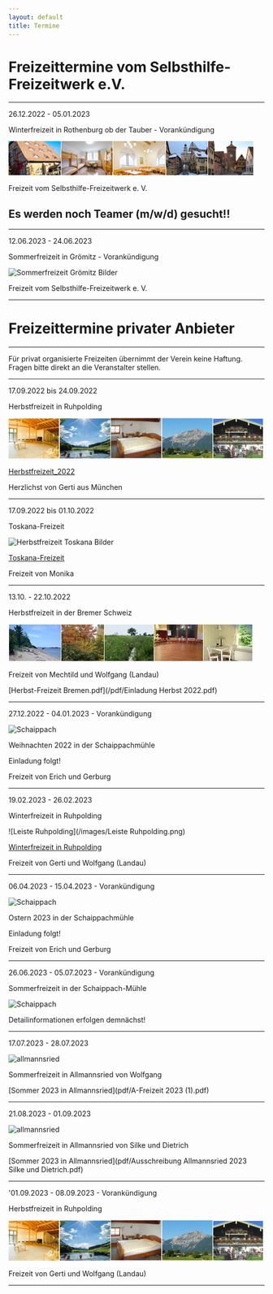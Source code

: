 ```yaml
---
layout: default
title: Termine
---
```

# Freizeittermine vom Selbsthilfe-Freizeitwerk e.V.

--------------------------------------------------------------------------------------------------

26.12.2022 - 05.01.2023

Winterfreizeit in Rothenburg ob der Tauber - Vorankündigung 

![Rothenburg op der Tauber](/images/rothenburg.png)

Freizeit vom Selbsthilfe-Freizeitwerk e. V. 

## Es werden noch Teamer (m/w/d) gesucht!!

--------------------------------------------------------------------------------------------------

12.06.2023 - 24.06.2023 

Sommerfreizeit in Grömitz - Vorankündigung 

![Sommerfreizeit Grömitz Bilder](https://ik.imagekit.io/zcrl68n9dky/tr:oi-leisten@@GR_1.jpeg,ox-0,oy-0,ow-94,oh-68:oi-leisten@@GR_2.jpeg,ox-97,oy-0,ow-94,oh-68:oi-leisten@@GR_3.jpeg,ox-194,oy-0,ow-94,oh-68:oi-leisten@@GR_4.jpeg,ox-291,oy-0,ow-94,oh-68:oi-leisten@@GR_5.jpeg,ox-388,oy-0,ow-94,oh-68/white.jpg)

Freizeit vom Selbsthilfe-Freizeitwerk e. V. 

---------------------------------------------------------------------------------------------------

# Freizeittermine privater Anbieter

---------------------------------------------------------------------------------------------------

Für privat organisierte Freizeiten übernimmt der Verein keine Haftung. Fragen bitte direkt an die Veranstalter stellen.

-----------------------------------------------------------------------------------------------------

17.09.2022 bis 24.09.2022

Herbstfreizeit in Ruhpolding

![ruhpolding](/images/bildleiste_2021.png)

[Herbstfreizeit_2022](pdf/Herbstfreizeit_2022_anonym.pdf)

Herzlichst von Gerti aus München 

---------------------------------------------------------------------------------------------------------

17.09.2022 bis 01.10.2022

Toskana-Freizeit

![Herbstfreizeit Toskana Bilder](https://ik.imagekit.io/zcrl68n9dky/tr:oi-leisten@@TO_1.jpg,ox-0,oy-0,ow-94,oh-68:oi-leisten@@TO_2.jpg,ox-97,oy-0,ow-94,oh-68:oi-leisten@@TO_3.jpg,ox-194,oy-0,ow-94,oh-68:oi-leisten@@TO_4.jpg,ox-291,oy-0,ow-94,oh-68:oi-leisten@@TO_5.png,ox-388,oy-0,ow-94,oh-68/white.jpg)

[Toskana-Freizeit](pdf/Toskana.pdf)

Freizeit von Monika

------------------------------------------------------------------------------------------------------

13.10. - 22.10.2022

Herbstfreizeit in der Bremer Schweiz

![Freizeit Bremen im Herbst](/images/Leiste_Herbst_Bremen.jpg)

Freizeit von Mechtild und Wolfgang (Landau)

[Herbst-Freizeit Bremen.pdf](/pdf/Einladung Herbst 2022.pdf)

------------------------------------------------------------------------------------------------------

27.12.2022 - 04.01.2023 - Vorankündigung

![Schaippach](/images/schaippach.jpeg)

Weihnachten 2022 in der Schaippachmühle

Einladung folgt!

Freizeit von Erich und Gerburg

-----------------------------------------------------------------------------------------------------

19.02.2023 - 26.02.2023 

Winterfreizeit in Ruhpolding

![Leiste Ruhpolding](/images/Leiste Ruhpolding.png)

[Winterfreizeit in Ruhpolding](pdf/Winterfreizeit_2023.pdf)

 Freizeit von Gerti und Wolfgang (Landau) 

------------------------------------------------------------------------------------------------------

06.04.2023 - 15.04.2023 - Vorankündigung

![Schaippach](/images/schaippach.jpeg)

Ostern 2023 in der Schaippachmühle

Einladung folgt!

Freizeit von Erich und Gerburg

------------------------------------------------------------------------------------------------------

26.06.2023 - 05.07.2023 - Vorankündigung

Sommerfreizeit in der Schaippach-Mühle

![Schaippach](/images/schaippach.jpeg)

Detailinformationen erfolgen demnächst!

-----------------------------------------------------------------------------------------------------

17.07.2023 - 28.07.2023 

![allmannsried](/images/allmansried.jpeg)

Sommerfreizeit in Allmannsried von Wolfgang

[Sommer 2023 in Allmannsried](pdf/A-Freizeit 2023 (1).pdf)

------------------------------------------------------------------------------------------------------

21.08.2023 - 01.09.2023 

![allmannsried](/images/allmansried.jpeg)

Sommerfreizeit in Allmannsried von Silke und Dietrich

[Sommer 2023 in Allmannsried](pdf/Ausschreibung Allmannsried 2023 Silke und Dietrich.pdf)

------------------------------------------------------------------------------------------------------

'01.09.2023 - 08.09.2023 - Vorankündigung 

Herbstfreizeit in Ruhpolding

![ruhpolding](/images/bildleiste_2021.png)

Freizeit von Gerti und Wolfgang (Landau)

--------------------------------------------------------------------------------------------------------
